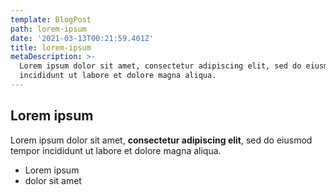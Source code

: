 ```yaml
---
template: BlogPost
path: lorem-ipsum
date: '2021-03-13T00:21:59.401Z'
title: lorem-ipsum
metaDescription: >-
  Lorem ipsum dolor sit amet, consectetur adipiscing elit, sed do eiusmod tempor
  incididunt ut labore et dolore magna aliqua.
---
```

## Lorem ipsum

Lorem ipsum dolor sit amet, **consectetur adipiscing elit**, sed do eiusmod tempor incididunt ut labore et dolore magna aliqua.

- Lorem ipsum
- dolor sit amet